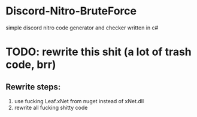 # Discord-Nitro-BruteForce
simple discord nitro code generator and checker written in c#

# TODO: rewrite this shit (a lot of trash code, brr)

## Rewrite steps:
1. use fucking Leaf.xNet from nuget instead of xNet.dll
2. rewrite all fucking shitty code

